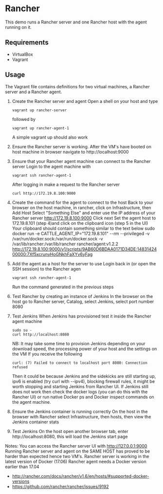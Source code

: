 Rancher
=======

This demo runs a Rancher server and one Rancher host with the agent running on it.

## Requirements
* VirtualBox
* Vagrant

## Usage
The Vagrant file contains definitions for two virtual machines, a Rancher server and a Rancher agent.

1. Create the Rancher server and agent
   Open a shell on your host and type
   ```
   vagrant up rancher-server
   ```
   followed by
   ```
   vagrant up rancher-agent-1
   ```

   A simple vagrant up should also work

2. Ensure the Rancher server is working.
   After the VM's have booted on host machine in browser navigate to http://localhost:9000

3. Ensure that your Rancher agent machine can connect to the Rancher server
   Login to the agent machine with
   ```
   vagrant ssh rancher-agent-1
   ```
   After logging in make a request to the Rancher server
   ```
   curl http://172.19.8.100:9000
   ```

4. Create the command for the agent to connect to the host
   Back to your browser on the host machine, in rancher, click on Infrastructure, then Add Host
   Select "Something Else" and enter use the IP address of your Rancher server http://172.19.8.100:9000
   Click next
   Set the agent host to 172.19.8.101 (step 4)and click on the clipboard icon (step 5 in the UI)
   Your clipboard should contain something similar to the text below
   sudo docker run -e CATTLE_AGENT_IP="172.19.8.101"  --rm --privileged -v /var/run/docker.sock:/var/run/docker.sock -v /var/lib/rancher:/var/lib/rancher rancher/agent:v1.2.2 http://172.19.8.100:9000/v1/scripts/9AB60D6BDAA0171D34DE:1483142400000:7Xf5xcrunyHoGNkhFaXYv6yFag

5. Add the agent as a host for the server to use
   Login back in (or open the SSH session) to the Rancher agen
   ```
   vagrant ssh rancher-agent-1
   ```
   Run the command generated in the previous steps

6. Test Rancher by creating an instance of Jenkins
    In the browser on the host go to Rancher server, Catalog, select Jenkins, select port number 8080

7. Test Jenkins
   When Jenkins has provisioned test it inside the Rancher agent machine
    ```
    sudo su -
    curl http://localhost:8080
    ```
    NB: It may take some time to provision Jenkins depending on your download speed, the processing power of your host and the settings on the VM
    If you receive the following
    ```
    curl: (7) Failed to connect to localhost port 8080: Connection refused
    ```
    Then it could be because Jenkins and the sidekicks are still starting up, ipv6 is enabled (try curl with --ipv4), blocking firewall rules, it might be worth stopping and starting Jenkins from Rancher UI.
    If Jenkins still does not work then check the docker logs (you can do this with the Rancher UI) or run native Docker ps and Docker inspect commands on the agent machine.

8. Ensure the Jenkins container is running correctly
    On the host in the browser with Rancher select Infrastructure, then hosts, then view the Jenkins container stats

9. Test Jenkins
    On the host open another browser tab, enter http://localhost:8080, this will load the Jenkins start page
 
Notes:
You can access the Rancher server UI with http://127.0.0.1:9000
Running Rancher server and agent on the SAME HOST has proved to be harder than expected hence two VM's.
Rancher server is working in the latest version of Docker (17.06)
Rancher agent needs a Docker version earlier than 17.04
* http://rancher.com/docs/rancher/v1.6/en/hosts/#supported-docker-versions
* https://github.com/rancher/rancher/issues/9192
